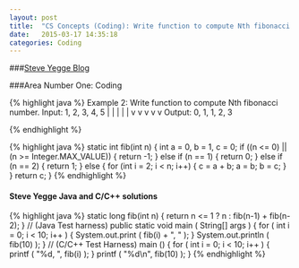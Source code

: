 ```yaml
---
layout: post
title:  "CS Concepts (Coding): Write function to compute Nth fibonacci number"
date:   2015-03-17 14:35:18
categories: Coding
---
```


###[Steve Yegge Blog](https://sites.google.com/site/steveyegge2/five-essential-phone-screen-questions)

###Area Number One: Coding

{% highlight java %}
Example 2:  Write function to compute Nth fibonacci number.
Input:  1, 2, 3, 4, 5
        |  |  |  |  |
        v  v  v  v  v
Output: 0, 1, 1, 2, 3

{% endhighlight %}

{% highlight java %}
  static int fib(int n) {
    int a = 0, b = 1, c = 0;
    if ((n <= 0) || (n >= Integer.MAX_VALUE)) {
      return -1;
    } else if (n == 1) {
      return 0;
    } else if (n == 2) {
      return 1;
    } else {
      for (int i = 2; i < n; i++) {
        c = a + b;
        a = b;
        b = c;
      }
    }
    return c;
  }
{% endhighlight %}

#### Steve Yegge Java and C/C++ solutions
{% highlight java %}
  static long fib(int n) {
    return n <= 1 ? n : fib(n-1) + fib(n-2);
  }
  // (Java Test harness)
  public static void main ( String[] args ) {
    for ( int i = 0; i < 10; i++ ) {
      System.out.print ( fib(i) + ", " );
    }
    System.out.println ( fib(10) );
  }
  // (C/C++ Test Harness)
  main () {
    for ( int i = 0; i < 10; i++ ) {
      printf ( "%d, ", fib(i) );
    }
    printf ( "%d\n", fib(10) );
  }
{% endhighlight %}